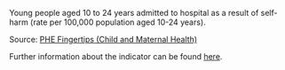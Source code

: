Young people aged 10 to 24 years admitted to hospital as a result of self-harm (rate per 100,000 population aged 10-24 years).

Source: [PHE Fingertips (Child and Maternal Health)](https://fingertips.phe.org.uk/profile/child-health-profiles)

Further information about the indicator can be found [here](https://fingertips.phe.org.uk/search/90813).

